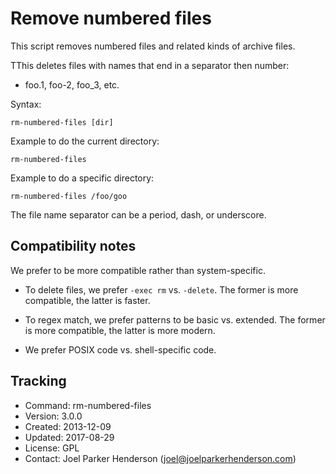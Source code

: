 # Remove numbered files

This script removes numbered files and related kinds of archive files.

TThis deletes files with names that end in a separator then number:

  * foo.1, foo-2, foo_3, etc.

Syntax:

    rm-numbered-files [dir]

Example to do the current directory:

    rm-numbered-files

Example to do a specific directory:

    rm-numbered-files /foo/goo

The file name separator can be a period, dash, or underscore.


## Compatibility notes

We prefer to be more compatible rather than system-specific.

  * To delete files, we prefer `-exec rm` vs. `-delete`.
    The former is more compatible, the latter is faster.

  * To regex match, we prefer patterns to be basic vs. extended.
    The former is more compatible, the latter is more modern.

  * We prefer POSIX code vs. shell-specific code.


## Tracking

  * Command: rm-numbered-files
  * Version: 3.0.0
  * Created: 2013-12-09
  * Updated: 2017-08-29
  * License: GPL
  * Contact: Joel Parker Henderson (joel@joelparkerhenderson.com)

